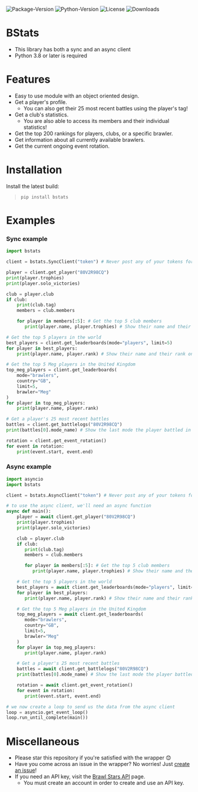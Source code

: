 ![Package-Version](https://img.shields.io/pypi/v/bstats)
![Python-Version](https://img.shields.io/pypi/pyversions/bstats)
![License](https://img.shields.io/pypi/l/bstats)
![Downloads](https://img.shields.io/pypi/dm/bstats)

# BStats

- This library has both a sync and an async client
- Python 3.8 or later is required

# Features

- Easy to use module with an object oriented design.
- Get a player's profile.
   - You can also get their 25 most recent battles using the player's tag!
- Get a club's statistics.
   - You are also able to access its members and their individual statistics!
- Get the top 200 rankings for players, clubs, or a specific brawler.
- Get information about all currently available brawlers.
- Get the current ongoing event rotation.

# Installation

Install the latest build:

> `pip install bstats`


# Examples

### Sync example
```py
import bstats

client = bstats.SyncClient("token") # Never post any of your tokens for APIs on a public github!

player = client.get_player("80V2R98CQ")
print(player.trophies)
print(player.solo_victories)

club = player.club
if club:
    print(club.tag)
    members = club.members

    for player in members[:5]: # Get the top 5 club members
       print(player.name, player.trophies) # Show their name and their trophies

# Get the top 5 players in the world
best_players = client.get_leaderboards(mode="players", limit=5)
for player in best_players:
    print(player.name, player.rank) # Show their name and their rank on the leaderboard

# Get the top 5 Meg players in the United Kingdom
top_meg_players = client.get_leaderboards(
    mode="brawlers",
    country="GB",
    limit=5,
    brawler="Meg"
)
for player in top_meg_players:
    print(player.name, player.rank)

# Get a player's 25 most recent battles
battles = client.get_battlelogs("80V2R98CQ")
print(battles[0].mode_name) # Show the last mode the player battled in

rotation = client.get_event_rotation()
for event in rotation:
    print(event.start, event.end)
```

### Async example
```py
import asyncio
import bstats

client = bstats.AsyncClient("token") # Never post any of your tokens for APIs on a public github!

# to use the async client, we'll need an async function
async def main():
    player = await client.get_player("80V2R98CQ")
    print(player.trophies)
    print(player.solo_victories)

    club = player.club
    if club:
       print(club.tag)
       members = club.members

       for player in members[:5]: # Get the top 5 club members
          print(player.name, player.trophies) # Show their name and their trophies

    # Get the top 5 players in the world
    best_players = await client.get_leaderboards(mode="players", limit=5)
    for player in best_players:
       print(player.name, player.rank) # Show their name and their rank on the leaderboard

    # Get the top 5 Meg players in the United Kingdom
    top_meg_players = await client.get_leaderboards(
       mode="brawlers",
       country="GB",
       limit=5,
       brawler="Meg"
    )
    for player in top_meg_players:
       print(player.name, player.rank)

    # Get a player's 25 most recent battles
    battles = await client.get_battlelogs("80V2R98CQ")
    print(battles[0].mode_name) # Show the last mode the player battled in

    rotation = await client.get_event_rotation()
    for event in rotation:
       print(event.start, event.end)

# we now create a loop to send us the data from the async client
loop = asyncio.get_event_loop()
loop.run_until_complete(main())
```

# Miscellaneous

- Please star this repository if you're satisfied with the wrapper 😊
- Have you come across an issue in the wrapper? No worries! Just [create an issue](https://github.com/Bimi05/bstats/issues)!
- If you need an API key, visit the [Brawl Stars API](https://developer.brawlstars.com/#/) page.
   - You must create an account in order to create and use an API key.
